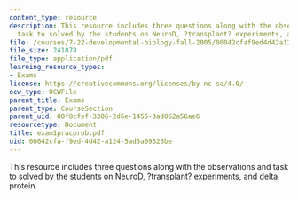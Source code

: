 ```yaml
---
content_type: resource
description: This resource includes three questions along with the observations and
  task to solved by the students on NeuroD, ?transplant? experiments, and delta protein.
file: /courses/7-22-developmental-biology-fall-2005/00042cfaf9ed4d42a1245ad5a09326be_exam1pracprob.pdf
file_size: 241878
file_type: application/pdf
learning_resource_types:
- Exams
license: https://creativecommons.org/licenses/by-nc-sa/4.0/
ocw_type: OCWFile
parent_title: Exams
parent_type: CourseSection
parent_uid: 00f8cfef-3306-2d6e-1455-3ad862a56ae6
resourcetype: Document
title: exam1pracprob.pdf
uid: 00042cfa-f9ed-4d42-a124-5ad5a09326be
---
```

This resource includes three questions along with the observations and task to solved by the students on NeuroD, ?transplant? experiments, and delta protein.
